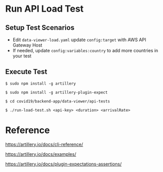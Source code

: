 # Run API Load Test

## Setup Test Scenarios
- Edit `data-viewer-load.yaml` update `config:target` with AWS API Gateway Host
- If needed, update `config:variables:country` to add more countries in your test

## Execute Test
```console
$ sudo npm install -g artillery

$ sudo npm install -g artillery-plugin-expect

$ cd covid19/backend-app/data-viewer/api-tests

$ ./run-load-test.sh <api-key> <duration> <arrivalRate>

```
# Reference
https://artillery.io/docs/cli-reference/

https://artillery.io/docs/examples/

https://artillery.io/docs/plugin-expectations-assertions/

